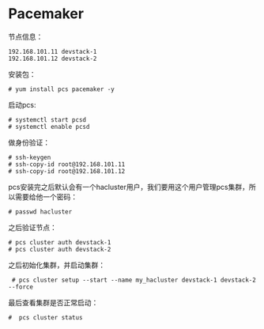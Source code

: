 # Pacemaker

节点信息：

```
192.168.101.11 devstack-1 
192.168.101.12 devstack-2
```

安装包：

```
# yum install pcs pacemaker -y
```

启动pcs:

```
# systemctl start pcsd
# systemctl enable pcsd
```

做身份验证：

```
# ssh-keygen
# ssh-copy-id root@192.168.101.11
# ssh-copy-id root@192.168.101.12
```

pcs安装完之后默认会有一个hacluster用户，我们要用这个用户管理pcs集群，所以需要给他一个密码：

```
# passwd hacluster
```

之后验证节点：

```
# pcs cluster auth devstack-1
# pcs cluster auth devstack-2
```

之后初始化集群，并启动集群：

```
 # pcs cluster setup --start --name my_hacluster devstack-1 devstack-2 --force
```

最后查看集群是否正常启动：

```
#  pcs cluster status
```



